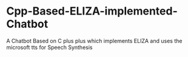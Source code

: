 # Cpp-Based-ELIZA-implemented-Chatbot
A Chatbot Based on C plus plus which implements ELIZA and uses the microsoft tts for Speech Synthesis
